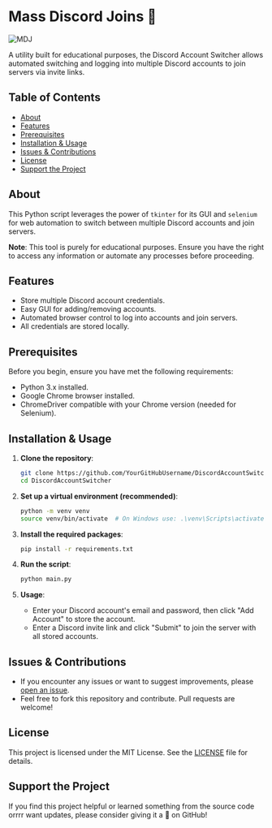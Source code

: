 # Mass Discord Joins 🔄

![MDJ](Main.gif)

A utility built for educational purposes, the Discord Account Switcher allows automated switching and logging into multiple Discord accounts to join servers via invite links.

## Table of Contents
- [About](#about)
- [Features](#features)
- [Prerequisites](#prerequisites)
- [Installation & Usage](#installation--usage)
- [Issues & Contributions](#issues--contributions)
- [License](#license)
- [Support the Project](#support-the-project)

## About
This Python script leverages the power of `tkinter` for its GUI and `selenium` for web automation to switch between multiple Discord accounts and join servers.

**Note**: This tool is purely for educational purposes. Ensure you have the right to access any information or automate any processes before proceeding.

## Features
- Store multiple Discord account credentials.
- Easy GUI for adding/removing accounts.
- Automated browser control to log into accounts and join servers.
- All credentials are stored locally.

## Prerequisites
Before you begin, ensure you have met the following requirements:
- Python 3.x installed.
- Google Chrome browser installed.
- ChromeDriver compatible with your Chrome version (needed for Selenium).

## Installation & Usage

1. **Clone the repository**:
    ```bash
    git clone https://github.com/YourGitHubUsername/DiscordAccountSwitcher.git
    cd DiscordAccountSwitcher
    ```

2. **Set up a virtual environment (recommended)**:
    ```bash
    python -m venv venv
    source venv/bin/activate  # On Windows use: .\venv\Scripts\activate
    ```

3. **Install the required packages**:
    ```bash
    pip install -r requirements.txt
    ```

4. **Run the script**:
    ```bash
    python main.py
    ```

5. **Usage**:
    - Enter your Discord account's email and password, then click "Add Account" to store the account.
    - Enter a Discord invite link and click "Submit" to join the server with all stored accounts.

## Issues & Contributions
- If you encounter any issues or want to suggest improvements, please [open an issue](https://github.com/LinuxPhantom/Mass-Discord-Joins/issues).
- Feel free to fork this repository and contribute. Pull requests are welcome!

## License
This project is licensed under the MIT License. See the [LICENSE](LICENSE) file for details.

## Support the Project
If you find this project helpful or learned something from the source code orrrr want updates, please consider giving it a 🌟 on GitHub!

